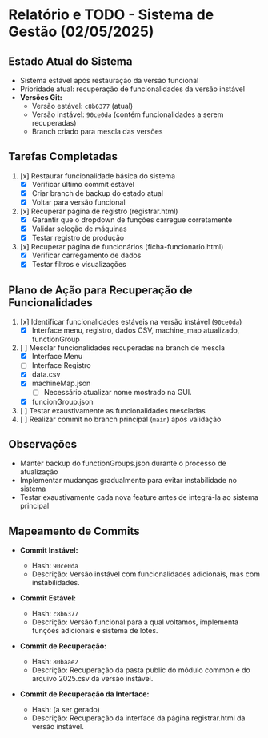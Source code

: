 # Relatório e TODO - Sistema de Gestão (02/05/2025)

## Estado Atual do Sistema
- Sistema estável após restauração da versão funcional
- Prioridade atual: recuperação de funcionalidades da versão instável
- **Versões Git:**
  - Versão estável: `c8b6377` (atual)
  - Versão instável: `90ce0da` (contém funcionalidades a serem recuperadas)
  - Branch criado para mescla das versões

## Tarefas Completadas
1. [x] Restaurar funcionalidade básica do sistema
   - [x] Verificar último commit estável
   - [x] Criar branch de backup do estado atual
   - [x] Voltar para versão funcional

2. [x] Recuperar página de registro (registrar.html)
   - [x] Garantir que o dropdown de funções carregue corretamente
   - [x] Validar seleção de máquinas
   - [x] Testar registro de produção

3. [x] Recuperar página de funcionários (ficha-funcionario.html)
   - [x] Verificar carregamento de dados
   - [x] Testar filtros e visualizações

## Plano de Ação para Recuperação de Funcionalidades
1. [x] Identificar funcionalidades estáveis na versão instável (`90ce0da`)
   - [x] Interface menu, registro, dados CSV, machine_map atualizado, functionGroup
2. [ ] Mesclar funcionalidades recuperadas na branch de mescla
   - [x] Interface Menu
   - [ ] Interface Registro
   - [x] data.csv
   - [x] machineMap.json
      - [ ] Necessário atualizar nome mostrado na GUI.
   - [x] funcionGroup.json
3. [ ] Testar exaustivamente as funcionalidades mescladas
4. [ ] Realizar commit no branch principal (`main`) após validação

## Observações
- Manter backup do functionGroups.json durante o processo de atualização
- Implementar mudanças gradualmente para evitar instabilidade no sistema
- Testar exaustivamente cada nova feature antes de integrá-la ao sistema principal

## Mapeamento de Commits
- **Commit Instável:**
  - Hash: `90ce0da`
  - Descrição: Versão instável com funcionalidades adicionais, mas com instabilidades.

- **Commit Estável:**
  - Hash: `c8b6377`
  - Descrição: Versão funcional para a qual voltamos, implementa funções adicionais e sistema de lotes.

- **Commit de Recuperação:**
  - Hash: `80baae2`
  - Descrição: Recuperação da pasta public do módulo common e do arquivo 2025.csv da versão instável.

- **Commit de Recuperação da Interface:**
  - Hash: (a ser gerado)
  - Descrição: Recuperação da interface da página registrar.html da versão instável.